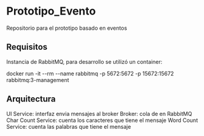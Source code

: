 # Prototipo_Evento
Repositorio para el prototipo basado en eventos

## Requisitos
Instancia de RabbitMQ, para desarrollo se utilizó un container:

docker run -it --rm --name rabbitmq -p 5672:5672 -p 15672:15672 rabbitmq:3-management

## Arquitectura
UI Service: interfaz envia mensajes al broker
Broker: cola de en RabbitMQ
Char Count Service: cuenta los caracteres que tiene el mensaje
Word Count Service: cuenta las palabras que tiene el mensaje
